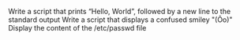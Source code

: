 Write a script that prints “Hello, World”, followed by a new line to the standard output
Write a script that displays a confused smiley "(Ôo)"
Display the content of the /etc/passwd file

